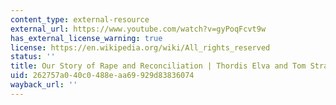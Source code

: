 ```yaml
---
content_type: external-resource
external_url: https://www.youtube.com/watch?v=gyPoqFcvt9w
has_external_license_warning: true
license: https://en.wikipedia.org/wiki/All_rights_reserved
status: ''
title: Our Story of Rape and Reconciliation | Thordis Elva and Tom Stranger
uid: 262757a0-40c0-488e-aa69-929d83836074
wayback_url: ''
---
```


